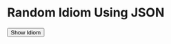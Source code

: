 <h1>Random Idiom Using JSON</h1>


<button type="button" class="new-quote button">Show Idiom</button>
 <dl id="quote"></dl>


  
  
<script>
 //const endpoint = 'https://api.whatdoestrumpthink.com/api/v1/quotes/random';
 //const endpoint = 'https://api.quotable.io/random';
const endpoint = 'https://martinbarge.github.io/sml5202-19-sts/datasets/idioms.json';

function getQuote() {
fetch(endpoint)
.then(function (response) {
return response.json();
})
.then(function(data){
let id = Math.floor(Math.random() * 5);
let idiom = (data.idioms[id].idiom);
let meaning = (data.idioms[id].meaning);
let example = (data.idioms[id].example);

document.querySelector("#quote").innerHTML = "<dt>" + idiom + "</dt>" + "<dd><strong>Example:</strong> " + example + "</dd><dd><strong>Meaning:</strong> " + meaning + "</dd>" ;

//console.log(data.idioms[id].idiom)
})
.catch(function () {
console.log("Error occurred");
});
}

const newQuoteButton = document.querySelector('.new-quote');
newQuoteButton.addEventListener('click', getQuote);

</script>
  
